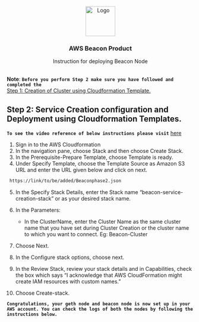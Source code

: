 <br />
<p align="center">
  <a href="https://www.launchnodes.com/">
    <img src="https://logo-public.s3.us-east-2.amazonaws.com/app+icon.png" alt="Logo" width="80" height="80">
  </a>

  <h3 align="center">AWS Beacon Product</h3>

  <p align="center">
    Instruction for deploying Beacon Node
    <br />
   <br />
    
  </p>
</p>

**Note**: **`Before you perform Step 2 make sure you have followed and completed the`**<br />
[Step 1: Creation of Cluster using Cloudformation Template.](https://github.com/)<br/>

## Step 2: Service Creation configuration and Deployment using Cloudformation Templates.

 **`To see the video reference of below instructions please visit`** [here](https://drive.google.com/file/d/1CaLbWgPudVTfuDvMQ2vlcuqtj9wtrVNP/view?usp=sharing)

1. Sign in to the AWS Cloudformation 
2. In the navigation pane, choose Stack and then choose Create Stack.	
3. In the Prerequisite-Prepare Template, choose Template is ready.
4. Under Specify Template, choose the Template Source as Amazon S3 URL and enter the URL given below and click on next.
  ```sh
   https://link/to/be/added/Beaconphase2.json
   ```
5. In the Specify Stack Details, enter the Stack name “beacon-service-creation-stack” or as your desired stack name.
6. In the Parameters:

    - In the ClusterName, enter the Cluster Name as the same cluster name that you have set during Cluster Creation or the cluster name to which you want to connect. Eg: Beacon-Cluster
7. Choose Next.
8. In the Configure stack options, choose next.
9. In the Review Stack, review your stack details and in Capabilities, check the box which says “I acknowledge that AWS CloudFormation might create IAM resources with custom names.”
10. Choose Create-stack.



**`Congratulations, your geth node and beacon node is now set up in your AWS account. You can check the logs of both the nodes by following the instructions below.`**
